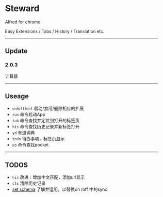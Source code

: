 Steward
===============

Alfred for chrome

Easy Extensions / Tabs / History / Translation etc.

---
## Update
### 2.0.3
计算器

---
## Useage
+ `on`/`off`/`del` 启动/禁用/删除相应的扩展
+ `run` 命令启动App
+ `tab` 命令查找并定位到打开的标签页
+ `his` 命令查找历史记录并新标签打开
+ `yd` 有道词典
+ `todo` 待办事项，标签页显示
+ `po` 命令查找pocket

---
## TODOS
+ `his` 改进：增加中文匹配，添加url显示
+ `cls` 清除历史记录
+ [set schema](https://developer.chrome.com/apps/manifest/storage) 了解并运用，以替换on /off 中的sync

